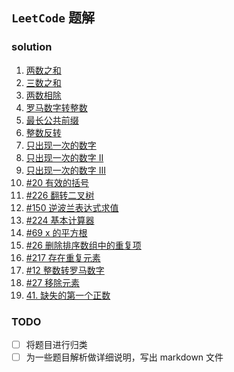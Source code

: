 
## `LeetCode` 题解

### solution 

1. [两数之和](https://github.com/lq920320/algorithm-java-test/blob/master/src/test/java/leetcode/solution/TwoNumberSum.java)
1. [三数之和](https://github.com/lq920320/algorithm-java-test/blob/master/src/test/java/leetcode/solution/ThreeNumberSum.java)
1. [两数相除](https://github.com/lq920320/algorithm-java-test/blob/master/src/test/java/leetcode/solution/TwoNumberDivide.java)
1. [罗马数字转整数](https://github.com/lq920320/algorithm-java-test/blob/master/src/test/java/leetcode/solution/RomanToIntTest.java)
1. [最长公共前缀](https://github.com/lq920320/algorithm-java-test/blob/master/src/test/java/leetcode/solution/LongestCommonPrefix.java)
1. [整数反转](https://github.com/lq920320/algorithm-java-test/blob/master/src/test/java/leetcode/solution/ReverseInteger.java)
1. [只出现一次的数字](https://github.com/lq920320/algorithm-java-test/blob/master/src/test/java/leetcode/solution/FindSingleNumber.java)
1. [只出现一次的数字 II](https://github.com/lq920320/algorithm-java-test/blob/master/src/test/java/leetcode/solution/FindSingleNumberII.java)
1. [只出现一次的数字 III](https://github.com/lq920320/algorithm-java-test/blob/master/src/test/java/leetcode/solution/FindSingleNumberIII.java)
1. [#20 有效的括号](https://github.com/lq920320/algorithm-java-test/blob/master/src/test/java/leetcode/solution/ValidBrackets.java)
1. [#226 翻转二叉树](https://github.com/lq920320/algorithm-java-test/blob/master/src/test/java/leetcode/solution/InvertBinaryTree.java)
1. [#150 逆波兰表达式求值](https://github.com/lq920320/algorithm-java-test/blob/master/src/test/java/leetcode/solution/EvalRpn.java)
1. [#224 基本计算器](https://github.com/lq920320/algorithm-java-test/blob/master/src/test/java/leetcode/solution/BasicCalculator.java)
1. [#69 x 的平方根](https://github.com/lq920320/algorithm-java-test/blob/master/src/test/java/leetcode/solution/SqrtTest.java)
1. [#26 删除排序数组中的重复项](https://github.com/lq920320/algorithm-java-test/blob/master/src/test/java/leetcode/solution/RemoveDuplicatesInArray.java)
1. [#217 存在重复元素](https://github.com/lq920320/algorithm-java-test/blob/master/src/test/java/leetcode/solution/ContainsDuplicate.java)
1. [#12 整数转罗马数字](https://github.com/lq920320/algorithm-java-test/blob/master/src/test/java/leetcode/solution/IntToRoman.java)
1. [#27 移除元素](https://github.com/lq920320/algorithm-java-test/blob/master/src/test/java/leetcode/solution/RemoveElement.java)
1. [41. 缺失的第一个正数](https://github.com/lq920320/algorithm-java-test/blob/master/src/test/java/leetcode/solution/FirstMissingPositive.java)


### TODO

- [ ] 将题目进行归类
- [ ] 为一些题目解析做详细说明，写出 markdown 文件
